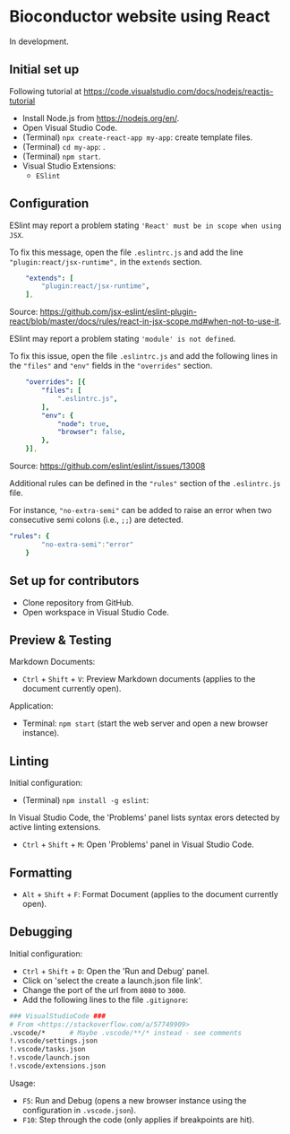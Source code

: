 # Bioconductor website using React

In development.

## Initial set up

Following tutorial at <https://code.visualstudio.com/docs/nodejs/reactjs-tutorial>

- Install Node.js from <https://nodejs.org/en/>.
- Open Visual Studio Code.
- (Terminal) `npx create-react-app my-app`: create template files.
- (Terminal) `cd my-app`: .
- (Terminal) `npm start`.
- Visual Studio Extensions:
  - `ESlint`

## Configuration

ESlint may report a problem stating `'React' must be in scope when using JSX`.

To fix this message, open the file `.eslintrc.js` and add the line `"plugin:react/jsx-runtime",` in the `extends` section.

```yaml
    "extends": [
        "plugin:react/jsx-runtime",
    ],
```

Source:
<https://github.com/jsx-eslint/eslint-plugin-react/blob/master/docs/rules/react-in-jsx-scope.md#when-not-to-use-it>.

ESlint may report a problem stating `'module' is not defined`.

To fix this issue, open the file `.eslintrc.js` and add the following lines in the `"files"` and `"env"` fields in the `"overrides"` section.

```yaml
    "overrides": [{
        "files": [
            ".eslintrc.js",
        ],
        "env": {
            "node": true,
            "browser": false,
        },
    }],
```

Source: <https://github.com/eslint/eslint/issues/13008>

Additional rules can be defined in the `"rules"` section of the `.eslintrc.js` file.

For instance, `"no-extra-semi"` can be added to raise an error when two consecutive semi colons (i.e., `;;`) are detected.

```yaml
"rules": {
        "no-extra-semi":"error"
    }
```

## Set up for contributors

- Clone repository from GitHub.
- Open workspace in Visual Studio Code.

## Preview & Testing

Markdown Documents:

- `Ctrl` + `Shift` + `V`: Preview Markdown documents (applies to the document currently open).

Application:

- Terminal: `npm start` (start the web server and open a new browser instance).

## Linting

Initial configuration:

- (Terminal) `npm install -g eslint`:

In Visual Studio Code, the 'Problems' panel lists syntax erors detected by active linting extensions.

- `Ctrl` + `Shift` + `M`: Open 'Problems' panel in Visual Studio Code.

## Formatting

- `Alt` + `Shift` + `F`: Format Document (applies to the document currently open).

## Debugging

Initial configuration:

- `Ctrl` + `Shift` + `D`: Open the 'Run and Debug' panel.
- Click on 'select the create a launch.json file link'.
- Change the port of the url from `8080` to `3000`.
- Add the following lines to the file `.gitignore`:

```bash
### VisualStudioCode ###
# From <https://stackoverflow.com/a/57749909>
.vscode/*      # Maybe .vscode/**/* instead - see comments
!.vscode/settings.json
!.vscode/tasks.json
!.vscode/launch.json
!.vscode/extensions.json
```

Usage:

- `F5`: Run and Debug (opens a new browser instance using the configuration in `.vscode.json`).
- `F10`: Step through the code (only applies if breakpoints are hit).
